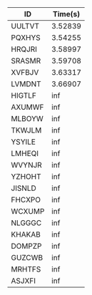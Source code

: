 |ID|Time(s)|
|-|-|
|UULTVT|3.52839|
|PQXHYS|3.54255|
|HRQJRI|3.58997|
|SRASMR|3.59708|
|XVFBJV|3.63317|
|LVMDNT|3.66907|
|HIGTLF|inf|
|AXUMWF|inf|
|MLBOYW|inf|
|TKWJLM|inf|
|YSYILE|inf|
|LMHEQI|inf|
|WVYNJR|inf|
|YZHOHT|inf|
|JISNLD|inf|
|FHCXPO|inf|
|WCXUMP|inf|
|NLGGGC|inf|
|KHAKAB|inf|
|DOMPZP|inf|
|GUZCWB|inf|
|MRHTFS|inf|
|ASJXFI|inf|
